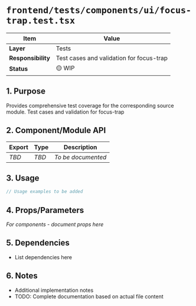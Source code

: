 # `frontend/tests/components/ui/focus-trap.test.tsx`

| Item               | Value                                                              |
| ------------------ | ------------------------------------------------------------------ |
| **Layer**          | Tests                                                           |
| **Responsibility** | Test cases and validation for focus-trap                                                   |
| **Status**         | 🟡 WIP                                                            |

## 1. Purpose

Provides comprehensive test coverage for the corresponding source module. Test cases and validation for focus-trap

## 2. Component/Module API

| Export       | Type     | Description            |
| ------------ | -------- | ---------------------- |
| *TBD*        | *TBD*    | *To be documented*     |

## 3. Usage

```typescript
// Usage examples to be added
```

## 4. Props/Parameters

*For components - document props here*

## 5. Dependencies

- List dependencies here

## 6. Notes

- Additional implementation notes
- TODO: Complete documentation based on actual file content
